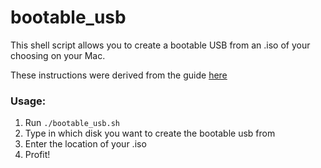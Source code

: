 # bootable_usb

This shell script allows you to create a bootable USB from an .iso of your choosing on your Mac.

These instructions were derived from the guide [here](https://www.tonymacx86.com/threads/how-to-create-a-bootable-windows-10-usb-in-os-x-using-terminal.172458/)

### Usage:
1. Run `./bootable_usb.sh`
2. Type in which disk you want to create the bootable usb from
3. Enter the location of your .iso
4. Profit! 
